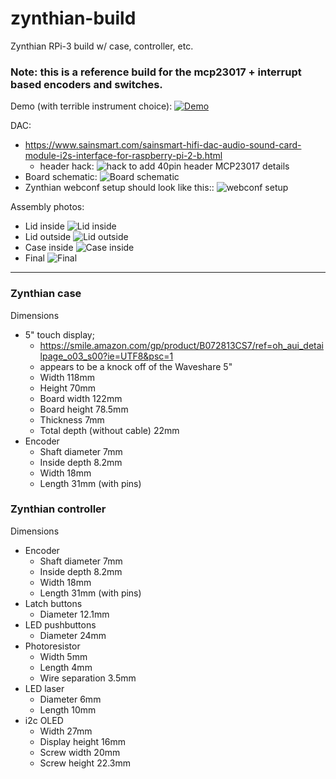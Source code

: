 # zynthian-build
Zynthian RPi-3 build w/ case, controller, etc.

### Note: this is a reference build for the mcp23017 + interrupt based encoders and switches.

Demo (with terrible instrument choice):
[![Demo](https://img.youtube.com/vi/0LxjHgSQMDI/0.jpg)](https://youtu.be/0LxjHgSQMDI)

DAC:
* https://www.sainsmart.com/sainsmart-hifi-dac-audio-sound-card-module-i2s-interface-for-raspberry-pi-2-b.html
    * header hack:
![hack to add 40pin header](https://raw.githubusercontent.com/beckdac/zynthian-build/master/sainsmart_40pin_header_hack.png)
MCP23017 details
* Board schematic: ![Board schematic](https://raw.githubusercontent.com/beckdac/zynthian-build/master/case/mcp23017_encoders/mcp23017_encoders.png)
* Zynthian webconf setup should look like this:: ![webconf setup](https://raw.githubusercontent.com/beckdac/zynthian-build/master/case/mcp23017_encoders/zynthian_webconf_setup.png)

Assembly photos:
* Lid inside ![Lid inside](https://raw.githubusercontent.com/beckdac/zynthian-build/master/case/lid-inside.jpg)
* Lid outside ![Lid outside](https://raw.githubusercontent.com/beckdac/zynthian-build/master/case/lid-outside.jpg)
* Case inside ![Case inside](https://raw.githubusercontent.com/beckdac/zynthian-build/master/case/case-inside.jpg)
* Final ![Final](https://raw.githubusercontent.com/beckdac/zynthian-build/master/case/final.jpg)

---

### Zynthian case 
Dimensions
* 5" touch display;
    * https://smile.amazon.com/gp/product/B072813CS7/ref=oh_aui_detailpage_o03_s00?ie=UTF8&psc=1
    * appears to be a knock off of the Waveshare 5"
    * Width 118mm
    * Height 70mm
    * Board width 122mm
    * Board height 78.5mm
    * Thickness 7mm
    * Total depth (without cable) 22mm
* Encoder
    * Shaft diameter 7mm
    * Inside depth 8.2mm
    * Width 18mm
    * Length 31mm (with pins)


### Zynthian controller
Dimensions
* Encoder
    * Shaft diameter 7mm
    * Inside depth 8.2mm
    * Width 18mm
    * Length 31mm (with pins)
* Latch buttons
    * Diameter 12.1mm
* LED pushbuttons
    * Diameter 24mm
* Photoresistor
    * Width 5mm
    * Length 4mm
    * Wire separation 3.5mm
* LED laser
    * Diameter 6mm
    * Length 10mm
* i2c OLED
    * Width 27mm
    * Display height 16mm
    * Screw width 20mm
    * Screw height 22.3mm
